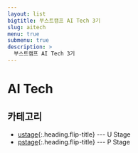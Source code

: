 ```yaml
---
layout: list
bigtitle: 부스트캠프 AI Tech 3기
slug: aitech
menu: true
submenu: true
description: >
  부스트캠프 AI Tech 3기
---
```


# AI Tech

## 카테고리

* [ustage]{:.heading.flip-title} --- U Stage
* [pstage]{:.heading.flip-title} --- P Stage

[ustage]: /ustage/
[pstage]: /pstage/